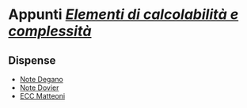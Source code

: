 # Appunti [*Elementi di calcolabilità e complessità*](http://pages.di.unipi.it/degano/)


## Dispense

- [Note Degano](https://mega.nz/file/5shyAJwD#PuEez8Ofem2lgvSHskXwBCichL0GHUNAm9JvEfYbGio)
- [Note Dovier](https://mega.nz/file/Z8AUETyA#NZysLsJ9-lbnTDBUpfWYcZQDFK-uwdHv-QigWaIdH2g)
- [ECC Matteoni](https://mega.nz/file/gg4HXQAY#Nhu9DNz2XDm9emGJPRp4yLhpFjShcd3WoLOS11iWG1s)
